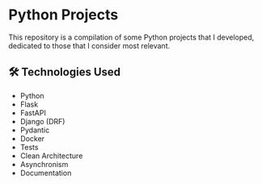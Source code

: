 # Python Projects

This repository is a compilation of some Python projects that I developed, dedicated to those that I consider most relevant.

## 🛠️ Technologies Used

- Python
- Flask
- FastAPI
- Django (DRF)
- Pydantic
- Docker
- Tests
- Clean Architecture
- Asynchronism
- Documentation
